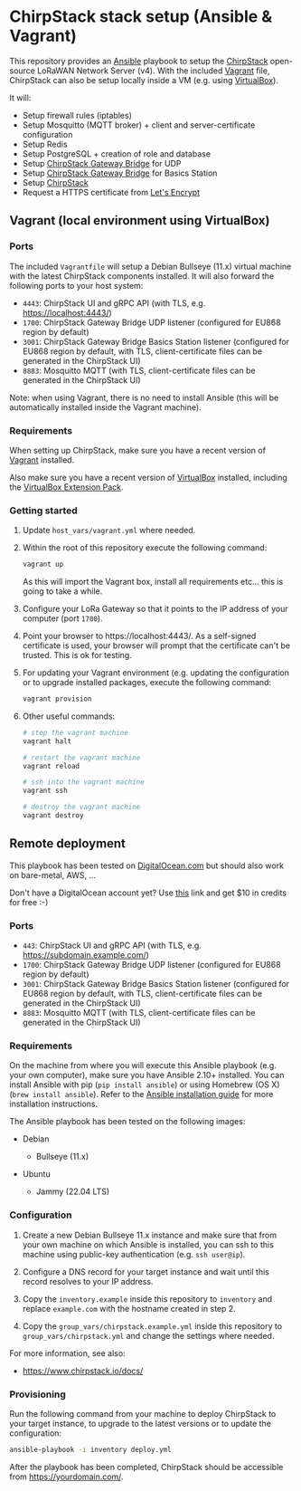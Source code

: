 # ChirpStack stack setup (Ansible & Vagrant)

This repository provides an [Ansible](https://www.ansible.com) playbook to
setup the [ChirpStack](https://www.chirpstack.io/) open-source LoRaWAN Network Server (v4).
With the included [Vagrant](https://www.vagrant.com) file, ChirpStack can also be setup
locally inside a VM (e.g. using [VirtualBox](https://www.virtualbox.org)).

It will:

* Setup firewall rules (iptables)
* Setup Mosquitto (MQTT broker) + client and server-certificate configuration
* Setup Redis
* Setup PostgreSQL + creation of role and database
* Setup [ChirpStack Gateway Bridge](https://www.chirpstack.io/docs/chirpstack-gateway-bridge/) for UDP
* Setup [ChirpStack Gateway Bridge](https://www.chirpstack.io/docs/chirpstack-gateway-bridge/) for Basics Station
* Setup [ChirpStack](https://www.chirpstack.io/docs/chirpstack/)
* Request a HTTPS certificate from [Let's Encrypt](https://letsencrypt.org)

## Vagrant (local environment using VirtualBox)

### Ports

The included `Vagrantfile` will setup a Debian Bullseye (11.x) virtual
machine with the latest ChirpStack components installed. It will also forward
the following ports to your host system:

* `4443`: ChirpStack UI and gRPC API (with TLS, e.g. [https://localhost:4443/](https://localhost:4443))
* `1700`: ChirpStack Gateway Bridge UDP listener (configured for EU868 region by default)
* `3001`: ChirpStack Gateway Bridge Basics Station listener (configured for EU868 region by default, with TLS, client-certificate files can be generated in the ChirpStack UI)
* `8883`: Mosquitto MQTT (with TLS, client-certificate files can be generated in the ChirpStack UI)

Note: when using Vagrant, there is no need to install Ansible (this will be
automatically installed inside the Vagrant machine).

### Requirements

When setting up ChirpStack, make sure you have a recent
version of [Vagrant](https://www.vagrantup.com) installed.

Also make sure you have a recent version of [VirtualBox](https://www.virtualbox.org)
installed, including the [VirtualBox Extension Pack](https://www.virtualbox.org/wiki/Downloads).

### Getting started

1. Update `host_vars/vagrant.yml` where needed.

2. Within the root of this repository execute the following command:
    
    ```bash
    vagrant up
    ```

    As this will import the Vagrant box, install all requirements etc... this
    is going to take a while.

3. Configure your LoRa Gateway so that it points to the IP address of your
   computer (port `1700`).

4. Point your browser to https://localhost:4443/. As a self-signed certificate
   is used, your browser will prompt that the certificate can't be trusted.
   This is ok for testing.

5. For updating your Vagrant environment (e.g. updating the configuration or
   to upgrade installed packages, execute the following command:

    ```bash
    vagrant provision
    ```

6. Other useful commands:

   ```bash
   # stop the vagrant machine
   vagrant halt 

   # restart the vagrant machine
   vagrant reload

   # ssh into the vagrant machine
   vagrant ssh

   # destroy the vagrant machine
   vagrant destroy
   ```

## Remote deployment

This playbook has been tested on 
[DigitalOcean.com](https://m.do.co/c/6cd86e9f1cb8) but should also work on
bare-metal, AWS, ...

Don't have a DigitalOcean account yet? Use
[this](https://m.do.co/c/6cd86e9f1cb8) link and get $10 in credits for free :-)

### Ports

* `443`: ChirpStack UI and gRPC API (with TLS, e.g. https://subdomain.example.com/)
* `1700`: ChirpStack Gateway Bridge UDP listener (configured for EU868 region by default)
* `3001`: ChirpStack Gateway Bridge Basics Station listener (configured for EU868 region by default, with TLS, client-certificate files can be generated in the ChirpStack UI)
* `8883`: Mosquitto MQTT (with TLS, client-certificate files can be generated in the ChirpStack UI)

### Requirements

On the machine from where you will execute this Ansible playbook (e.g. your own
computer), make sure you have Ansible 2.10+ installed. You can install Ansible with
pip (`pip install ansible`) or using Homebrew (OS X) (`brew install ansible`).
Refer to the [Ansible installation guide](http://docs.ansible.com/ansible/latest/installation_guide/intro_installation.html)
for more installation instructions.

The Ansible playbook has been tested on the following images:

* Debian
    * Bullseye (11.x)

* Ubuntu
    * Jammy (22.04 LTS)

### Configuration

1. Create a new Debian Bullseye 11.x instance and make sure that from your own machine
   on which Ansible is installed, you can ssh to this machine using public-key
   authentication (e.g. `ssh user@ip`).

2. Configure a DNS record for your target instance and wait until this record
   resolves to your IP address.

3. Copy the `inventory.example` inside this repository to `inventory` and
   replace `example.com` with the hostname created in step 2.

4. Copy the `group_vars/chirpstack.example.yml` inside this repository to
   `group_vars/chirpstack.yml` and change the settings where needed.

For more information, see also:

* https://www.chirpstack.io/docs/

### Provisioning

Run the following command from your machine to deploy ChirpStack to your
target instance, to upgrade to the latest versions or to update the
configuration:

```bash
ansible-playbook -i inventory deploy.yml
```

After the playbook has been completed, ChirpStack should be accessible from
https://yourdomain.com/.

